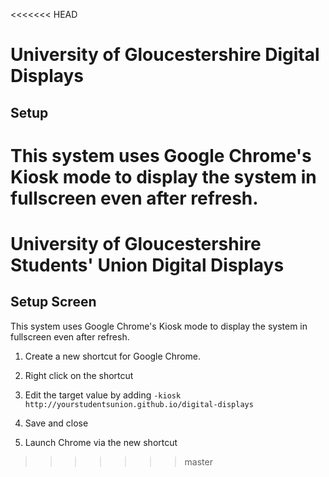 <<<<<<< HEAD
# University of Gloucestershire Digital Displays

## Setup

This system uses Google Chrome's Kiosk mode to display the system in fullscreen even after refresh.
=======
# University of Gloucestershire Students' Union Digital Displays

## Setup Screen

This system uses Google Chrome's Kiosk mode to display the system in fullscreen even after refresh.

1. Create a new shortcut for Google Chrome.

2. Right click on the shortcut

3. Edit the target value by adding ``-kiosk http://yourstudentsunion.github.io/digital-displays``

4. Save and close

5. Launch Chrome via the new shortcut 
>>>>>>> master
